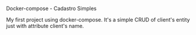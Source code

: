 Docker-compose - Cadastro Simples

My first project using docker-compose. It's a simple CRUD of client's entity just with attribute client's name.


